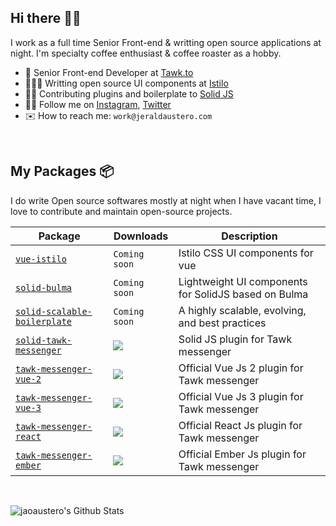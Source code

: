 ## Hi there 👋🏻
I work as a full time Senior Front-end & writting open source applications at night.
I'm specialty coffee enthusiast & coffee roaster as a hobby.

- 💼 Senior Front-end Developer at [Tawk.to](https://www.tawk.to)
- 👨🏻‍💻 Writting open source UI components at [Istilo](https://github.com/istilo)
- 🤝🏻 Contributing plugins and boilerplate to [Solid JS](https://www.solidjs.com/)
- 🤙🏻 Follow me on [Instagram](https://instagram.com/jaoaustero), [Twitter](https://twitter.com/jaoaustero)
- ✉️ How to reach me: `work@jeraldaustero.com`

<br/>

## My Packages 📦
I do write Open source softwares mostly at night when I have vacant time, I love to contribute and maintain open-source projects.

| Package                                                                                  | Downloads                                                                                          | Description                                          |
| ---------------------------------------------------------------------------------------- | -------------------------------------------------------------------------------------------------- | ---------------------------------------------------- |
| [`vue-istilo`](https://github.com/istilo/vue-istilo)                                     | `Coming soon`                                                                                      | Istilo CSS UI components for vue                     |
| [`solid-bulma`](https://github.com/jaoaustero/solid-bulma)                               | `Coming soon`                                                                                      | Lightweight UI components for SolidJS based on Bulma |
| [`solid-scalable-boilerplate`](https://github.com/jaoaustero/solid-scalable-boilerplate) | `Coming soon`                                                                                      | A highly scalable, evolving, and best practices      |
| [`solid-tawk-messenger`](https://github.com/jaoaustero/solid-tawk-messenger)             | ![](https://img.shields.io/npm/dm/solid-tawk-messenger?color=%23267DCF&style=flat-square)          | Solid JS plugin for Tawk messenger                   |
| [`tawk-messenger-vue-2`](https://github.com/tawk/tawk-messenger-vue-2)                   | ![](https://img.shields.io/npm/dm/@tawk.to/tawk-messenger-vue-2?color=%23267DCF&style=flat-square) | Official Vue Js 2 plugin for Tawk messenger          |
| [`tawk-messenger-vue-3`](https://github.com/tawk/tawk-messenger-vue-3)                   | ![](https://img.shields.io/npm/dm/@tawk.to/tawk-messenger-vue-3?color=%23267DCF&style=flat-square) | Official Vue Js 3 plugin for Tawk messenger          |
| [`tawk-messenger-react`](https://github.com/tawk/tawk-messenger-react)                   | ![](https://img.shields.io/npm/dm/@tawk.to/tawk-messenger-react?color=%23267DCF&style=flat-square) | Official React Js plugin for Tawk messenger          |
| [`tawk-messenger-ember`](https://github.com/tawk/tawk-messenger-ember)                   | ![](https://img.shields.io/npm/dm/@tawk.to/tawk-messenger-ember?color=%23267DCF&style=flat-square) | Official Ember Js plugin for Tawk messenger          |


<br/>

![jaoaustero's Github Stats](https://github-readme-stats.vercel.app/api?username=jaoaustero&count_private=true&text_color=fff&bg_color=360,0061ff,60efff&title_color=fff&show_icons=true&icon_color=fff)

